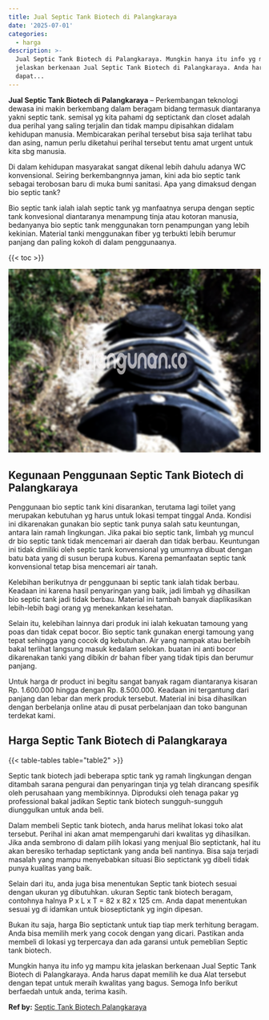 ```yaml
---
title: Jual Septic Tank Biotech di Palangkaraya
date: '2025-07-01'
categories:
  - harga
description: >-
  Jual Septic Tank Biotech di Palangkaraya. Mungkin hanya itu info yg mampu kita
  jelaskan berkenaan Jual Septic Tank Biotech di Palangkaraya. Anda harus
  dapat...
---
```


**Jual Septic Tank Biotech di Palangkaraya** – Perkembangan teknologi dewasa ini makin berkembang dalam beragam bidang termasuk diantaranya yakni septic tank. semisal yg kita pahami dg septictank dan closet adalah dua perihal yang saling terjalin dan tidak mampu dipisahkan didalam kehidupan manusia. Membicarakan perihal tersebut bisa saja terlihat tabu dan asing, namun perlu diketahui perihal tersebut tentu amat urgent untuk kita sbg manusia.

Di dalam kehidupan masyarakat sangat dikenal lebih dahulu adanya WC konvensional. Seiring berkembangnnya jaman, kini ada bio septic tank sebagai terobosan baru di muka bumi sanitasi. Apa yang dimaksud dengan bio septic tank?

Bio septic tank ialah ialah septic tank yg manfaatnya serupa dengan septic tank konvesional diantaranya menampung tinja atau kotoran manusia, bedanyanya bio septic tank menggunakan torn penampungan yang lebih kekinian. Material tanki menggunakan fiber yg terbukti lebih berumur panjang dan paling kokoh di dalam penggunaanya.

{{< toc >}}

![Jual Septic Tank Biotech di Palangkaraya](/images/jual-bio-septictank-41.png)

## Kegunaan Penggunaan Septic Tank Biotech di Palangkaraya

Penggunaan bio septic tank kini disarankan, terutama lagi toilet yang merupakan kebutuhan yg harus untuk lokasi tempat tinggal Anda. Kondisi ini dikarenakan gunakan bio septic tank punya salah satu keuntungan, antara lain ramah lingkungan. Jika pakai bio septic tank, limbah yg muncul dr bio septic tank tidak mencemari air daerah dan tidak berbau. Keuntungan ini tidak dimiliki oleh septic tank konvensional yg umumnya dibuat dengan batu bata yang di susun berupa kubus. Karena pemanfaatan septic tank konvensional tetap bisa mencemari air tanah.

Kelebihan berikutnya dr penggunaan bi septic tank ialah tidak berbau. Keadaan ini karena hasil penyaringan yang baik, jadi limbah yg dihasilkan bio septic tank jadi tidak berbau. Material ini tambah banyak diaplikasikan lebih-lebih bagi orang yg menekankan kesehatan.

Selain itu, kelebihan lainnya dari produk ini ialah kekuatan tamoung yang poas dan tidak cepat bocor. Bio septic tank gunakan energi tamoung yang tepat sehingga yang cocok dg kebutuhan. Air yang nampak atau berlebih bakal terlihat langsung masuk kedalam selokan. buatan ini anti bocor dikarenakan tanki yang dibikin dr bahan fiber yang tidak tipis dan berumur panjang.

Untuk harga dr product ini begitu sangat banyak ragam diantaranya kisaran Rp. 1.600.000 hingga dengan Rp. 8.500.000. Keadaan ini tergantung dari panjang dan lebar dan merk produk tersebut. Material ini bisa dihasilkan dengan berbelanja online atau di pusat perbelanjaan dan toko bangunan terdekat kami.

## Harga Septic Tank Biotech di Palangkaraya

{{< table-tables table="table2" >}}

Septic tank biotech jadi beberapa sptic tank yg ramah lingkungan dengan ditambah sarana pengurai dan penyaringan tinja yg telah dirancang spesifik oleh perusahaan yang membikinnya. Diproduksi oleh tenaga pakar yg professional bakal jadikan Septic tank biotech sungguh-sungguh diunggulkan untuk anda beli.

Dalam membeli Septic tank biotech, anda harus melihat lokasi toko alat tersebut. Perihal ini akan amat mempengaruhi dari kwalitas yg dihasilkan. Jika anda sembrono di dalam pilih lokasi yang menjual Bio septictank, hal itu akan beresiko terhadap septictank yang anda beli nantinya. Bisa saja terjadi masalah yang mampu menyebabkan situasi Bio septictank yg dibeli tidak punya kualitas yang baik.

Selain dari itu, anda juga bisa menentukan Septic tank biotech sesuai dengan ukuran yg dibutuhkan. ukuran Septic tank biotech beragam, contohnya halnya P x L x T = 82 x 82 x 125 cm. Anda dapat menentukan sesuai yg di idamkan untuk bioseptictank yg ingin dipesan.

Bukan itu saja, harga Bio septictank untuk tiap tiap merk terhitung beragam. Anda bisa memilih merk yang cocok dengan yang dicari. Pastikan anda membeli di lokasi yg terpercaya dan ada garansi untuk pemeblian Septic tank biotech.

Mungkin hanya itu info yg mampu kita jelaskan berkenaan Jual Septic Tank Biotech di Palangkaraya. Anda harus dapat memilih ke dua Alat tersebut dengan tepat untuk meraih kwalitas yang bagus. Semoga Info berikut berfaedah untuk anda, terima kasih.

**Ref by:** [Septic Tank Biotech Palangkaraya](https://id.wikipedia.org/wiki/Septic)
